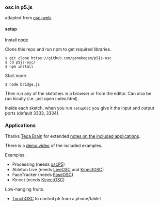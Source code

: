 ### osc in p5.js

adapted from [osc-web](https://github.com/automata/osc-web).

#### setup

Install [node](https://nodejs.org/)

Clone this repo and run npm to get required libraries.

	$ git clone https://github.com/genekogan/p5js-osc
	$ cd p5js-osc/
	$ npm install
	
Start node.

    $ node bridge.js
	
Then run any of the sketches in a browser or from the editor. Can also be run locally (i.e. just open index.html). 

Inside each sketch, when you run `setupOSC` you give it the input and output ports (default 3333, 3334).

### Applications

Thanks [Tega Brain](https://github.com/tegacodes) for extended [notes on the included applications](https://github.com/genekogan/p5js-osc/blob/master/Applications.md).

There is a [demo video](https://vimeo.com/157024760) of the included examples.

Examples:
 - Processing (needs [oscP5](www.sojamo.de/oscP5))
 - Ableton Live (needs [LiveOSC](livecontrol.q3f.org/ableton-liveapi/liveosc/) and [KinectOSC](https://github.com/genekogan/KinectOSC/releases))
 - FaceTracker (needs [FaseOSC](https://github.com/kylemcdonald/ofxFaceTracker/releases))
 - Kinect (needs [KinectOSC](https://github.com/genekogan/KinectOSC/releases))

Low-hanging fruits.
 - [TouchOSC](http://hexler.net/software/touchosc) to control p5 from a phone/tablet

